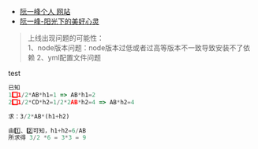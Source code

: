 

* [阮一峰个人
网站](http://www.ruanyifeng.com/home.html)
* [阮一峰-阳光下的美好心灵](http://www.ruanyifeng.com/blog/2005/08/post_134.html)

>上线出现问题的可能性：<br/>
> 1、node版本问题：node版本过低或者过高等版本不一致导致安装不了依赖
> 2、yml配置文件问题<br/>

test

```js
已知
1️⃣、1/2*AB*h1=1 => AB*h1=2
2️⃣、1/2*CD*h2=1/2*2AB*h2=4 => AB*h2=4

求：3/2*AB*(h1+h2)

由1️⃣、2️⃣可知，h1+h2=6/AB
所求得 3/2 *6 = 3*3 = 9
```
